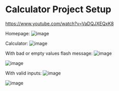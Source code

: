 # Calculator Project Setup
https://www.youtube.com/watch?v=VaDQJXEQxK8

Homepage:
![image](https://user-images.githubusercontent.com/90286085/146337182-f78eb24c-93d9-4ace-b787-46f742feff91.png)

Calculator:
![image](https://user-images.githubusercontent.com/90286085/146337334-4d899b4a-3d9c-4615-a3e2-5345ddd1c29b.png)

With bad or empty values flash message:
![image](https://user-images.githubusercontent.com/90286085/146337640-a3b6b991-fd20-4629-b7dd-4f2058c5169c.png)

![image](https://user-images.githubusercontent.com/90286085/146337742-4f81aa19-aea8-4ccc-8758-51105bb86bee.png)

With valid inputs:
![image](https://user-images.githubusercontent.com/90286085/146337993-c226017b-edb0-4c06-b159-da4f8c547b30.png)

![image](https://user-images.githubusercontent.com/90286085/146338211-4be84009-5e0d-4253-a0ce-5d75a0d47ff9.png)
